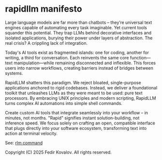 # rapidllm manifesto

Large language models are far more than chatbots – they’re universal text engines capable of automating every task imaginable. Yet current tools squander this potential. They trap LLMs behind decorative interfaces and isolated applications, burying their power under layers of abstraction. The real crisis? A crippling lack of integration.

Today's AI tools exist as fragmented islands: one for coding, another for writing, a third for conversation. Each reinvents the same core function—text manipulation—while remaining disconnected and inflexible. This forces users into narrow workflows, creating barriers instead of bridges between systems.

RapidLLM shatters this paradigm. We reject bloated, single-purpose applications anchored to rigid codebases. Instead, we deliver a foundational toolkit that unleashes LLMs as they were meant to be used: pure text processors. By embracing UNIX principles and modern scripting, RapidLLM turns complex AI automations into simple shell commands. 

Create custom AI tools that integrate seamlessly into your workflow – in minutes, not months. "Rapid" signifies instant solution-building, not inference speed. We focus solely on crafting an open, compatible interface that plugs directly into your software ecosystem, transforming text into action at terminal velocity.

See: [rlm command](https://github.com/BritishTeapot/rlm)

Copyright (C) 2025 Fedir Kovalov.
All rights reserved.
